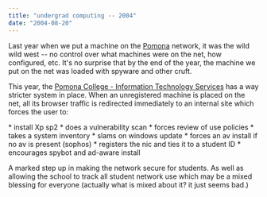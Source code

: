 ```yaml
---
title: "undergrad computing -- 2004"
date: "2004-08-20"
---
```


Last year when we put a machine on the [Pomona](http://www.pomona.edu) network, it was the wild wild west -- no control over what machines were on the net, how configured, etc. It's no surprise that by the end of the year, the machine we put on the net was loaded with spyware and other cruft.

This year, the [Pomona College - Information Technology Services](http://www.its.pomona.edu/ "Pomona College - Information Technology Services") has a way stricter system in place. When an unregistered machine is placed on the net, all its browser traffic is redirected immediately to an internal site which forces the user to:

\* install Xp sp2 \* does a vulnerability scan \* forces review of use policies \* takes a system inventory \* slams on windows update \* forces an av install if no av is present (sophos) \* registers the nic and ties it to a student ID \* encourages spybot and ad-aware install

A marked step up in making the network secure for students. As well as allowing the school to track all student network use which may be a mixed blessing for everyone (actually what is mixed about it? it just seems bad.)
